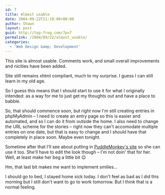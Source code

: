 ```yaml
---
id: 7
title: Almost usable
date: 2004-09-22T21:10:00+00:00
author: Shawn
layout: post
guid: http://top-frog.com/?p=7
permalink: /2004/09/22/almost_usable/
categories:
  - 'Web Design &amp; Development'
---
```

This site is almost usable. Comments work, and small overall improvements and nicities have been added.

Site still remains xhtml compliant, much to my surprise. I guess I can still learn in my old age.

So I guess this means that I should start to use it for what I originally intended: as a way for me to just get my thoughts out and have a place to babble.



So, that should commence soon, but right now I'm still creating entries in phpMyAdmin – I need to create an entry page so this is easier and automated, and so I can do it from outside the home. I also need to change the URL scheme for the stories – right now they can't accomodate multiple entries on one date, but that is easy to change and I should have that completely in place soon. Maybe even tonight.

Sometime after that I'll see about putting in [PuddleMonkey's site](http://www.puddlemonkey.com) so she can use it too. She'll have to edit the look though – I'm not doin' that for her. Well, at least make her beg a little bit 😉

Hm, that last bit makes me want to implement smilies…

I should go to bed, I stayed home sick today. I don't feel as bad as I did this morning but I still don't want to go to work tomorrow. But I think that is a normal feeling.
